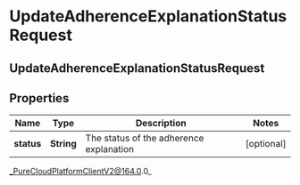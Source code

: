 # UpdateAdherenceExplanationStatusRequest

## UpdateAdherenceExplanationStatusRequest

## Properties

|Name | Type | Description | Notes|
|------------ | ------------- | ------------- | -------------|
| **status** | **String** | The status of the adherence explanation | [optional] |



_PureCloudPlatformClientV2@164.0.0_

